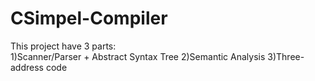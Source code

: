 # CSimpel-Compiler

This project have 3 parts:<br />
1)Scanner/Parser + Abstract Syntax Tree
2)Semantic Analysis
3)Three-address code
